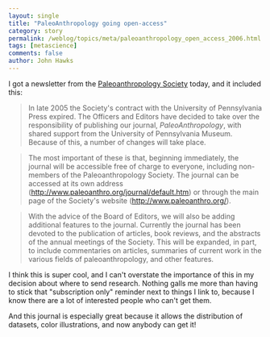 ```yaml
---
layout: single 
title: "PaleoAnthropology going open-access" 
category: story
permalink: /weblog/topics/meta/paleoanthropology_open_access_2006.html
tags: [metascience] 
comments: false 
author: John Hawks 
---
```



<p>
I got a newsletter from the <a href="http://www.paleoanthro.org">Paleoanthropology Society</a> today, and it included this: 
</p>

<blockquote>In late 2005 the Society's contract with the University of Pennsylvania Press expired. The Officers and Editors have decided to take over the responsibility of publishing our journal, <i>PaleoAnthropology</i>, with shared support from the University of Pennsylvania Museum.  Because of this, a number of changes will take place.</blockquote>

<blockquote>The most important of these is that, beginning immediately, the journal will be accessible free of charge to everyone, including non-members of the Paleoanthropology Society.  The journal can be accessed at its own address (<a href="http://www.paleoanthro.org/journal/default.htm">http://www.paleoanthro.org/journal/default.htm</a>) or through the main page of the Society's website (<a href="http://www.paleoanthro.org/">http://www.paleoanthro.org/</a>).</blockquote>

<blockquote>With the advice of the Board of Editors, we will also be adding additional features to the journal.  Currently the journal has been devoted to the publication of articles, book reviews, and the abstracts of the annual meetings of the Society.   This will be expanded, in part, to include commentaries on articles, summaries of current work in the various fields of paleoanthropology, and other features.</blockquote>

<p>
I think this is super cool, and I can't overstate the importance of this in my decision about where to send research. Nothing galls me more than having to stick that "subscription only" reminder next to things I link to, because I know there are a lot of interested people who can't get them. 
</p>

<p>
And this journal is especially great because it allows the distribution of datasets, color illustrations, and now anybody can get it!
</p>

